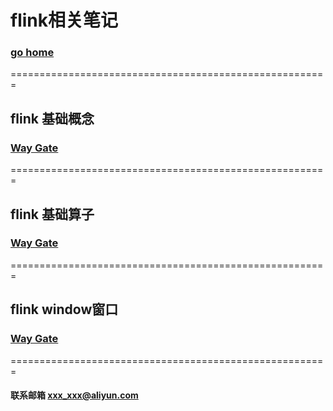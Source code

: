 # flink相关笔记     
### [go home](../README.md)     
=======================================================   
## flink 基础概念
### [Way Gate](/base.md)      
=======================================================    
## flink 基础算子
### [Way Gate](/operation.md)      
=======================================================   
## flink window窗口
### [Way Gate](/window.md)      
=======================================================   

#### 联系邮箱 xxx_xxx@aliyun.com

